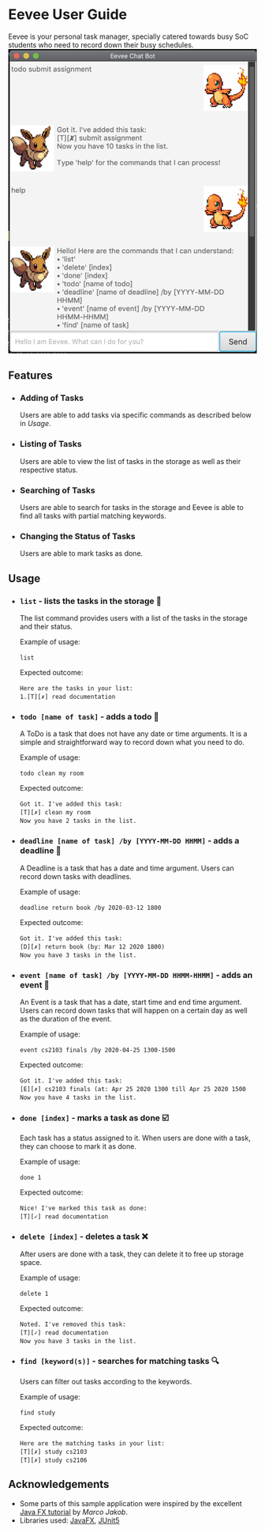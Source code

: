 # Eevee User Guide
Eevee is your personal task manager, specially catered towards busy SoC students who need to record down their busy schedules.
![Image of Product](./Ui.png)

## Features 

* ### Adding of Tasks 
  Users are able to add tasks via specific commands as described below in *Usage*.

* ### Listing of Tasks
  Users are able to view the list of tasks in the storage as well as their respective status.

* ### Searching of Tasks
  Users are able to search for tasks in the storage and Eevee is able to find all tasks with partial matching keywords.
  
* ### Changing the Status of Tasks
  Users are able to mark tasks as done.

## Usage

* ### `list` - lists the tasks in the storage :page_facing_up:

  The list command provides users with a list of the tasks in the storage and their status.

  Example of usage:

  `list`

  Expected outcome:

  `Here are the tasks in your list:`<br />
  `1.[T][✗] read documentation`<br />
  
* ### `todo [name of task]` - adds a todo :closed_book:

  A ToDo is a task that does not have any date or time arguments. It is a simple and straightforward way to record down what you need to do.

  Example of usage: 

  `todo clean my room`

  Expected outcome:

  `Got it. I've added this task:`<br />
  `[T][✗] clean my room`<br />
  `Now you have 2 tasks in the list.`<br />

* ### `deadline [name of task] /by [YYYY-MM-DD HHMM]` - adds a deadline :green_book:

  A Deadline is a task that has a date and time argument. Users can record down tasks with deadlines.

  Example of usage: 

  `deadline return book /by 2020-03-12 1800`

  Expected outcome:

  `Got it. I've added this task:`<br />
  `[D][✗] return book (by: Mar 12 2020 1800)`<br />
  `Now you have 3 tasks in the list.`<br />

* ### `event [name of task] /by [YYYY-MM-DD HHMM-HHMM]` - adds an event :orange_book:

  An Event is a task that has a date, start time and end time argument. Users can record down tasks that will happen on a certain day as well as the duration of the event.

  Example of usage: 

  `event cs2103 finals /by 2020-04-25 1300-1500`

  Expected outcome:

  `Got it. I've added this task:`<br />
  `[E][✗] cs2103 finals (at: Apr 25 2020 1300 till Apr 25 2020 1500`<br />
  `Now you have 4 tasks in the list.`<br />

* ### `done [index]` - marks a task as done :ballot_box_with_check:

  Each task has a status assigned to it. When users are done with a task, they can choose to mark it as done.

  Example of usage: 

  `done 1`

  Expected outcome:

  `Nice! I've marked this task as done:`<br />
  `[T][✓] read documentation`<br />

* ### `delete [index]` - deletes a task :x:

  After users are done with a task, they can delete it to free up storage space.

  Example of usage: 

  `delete 1`

  Expected outcome:

  `Noted. I've removed this task:`<br />
  `[T][✓] read documentation`<br />
  `Now you have 3 tasks in the list.`<br />

* ### `find [keyword(s)]` - searches for matching tasks :mag:

  Users can filter out tasks according to the keywords.

  Example of usage: 

  `find study`

  Expected outcome:

  `Here are the matching tasks in your list:`<br />
  `[T][✗] study cs2103`<br />
  `[T][✗] study cs2106`<br />

## Acknowledgements
- Some parts of this sample application were inspired by the excellent [Java FX tutorial](http://code.makery.ch/library/javafx-8-tutorial/) by
  _Marco Jakob_.
- Libraries used: [JavaFX](https://openjfx.io/), [JUnit5](https://github.com/junit-team/junit5)
